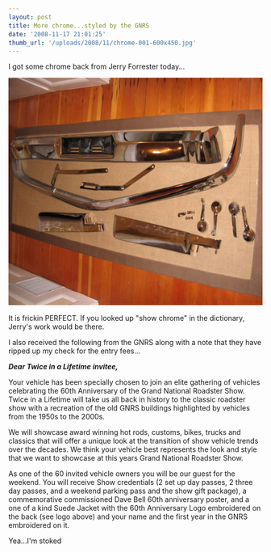 ```yaml
---
layout: post
title: More chrome...styled by the GNRS
date: '2008-11-17 21:01:25'
thumb_url: '/uploads/2008/11/chrome-001-600x450.jpg'
---
```

I got some chrome back from Jerry Forrester today...

<a href="/uploads/2008/11/chrome-001.jpg"><img class="alignnone size-medium wp-image-391" src="/uploads/2008/11/chrome-001-600x450.jpg" alt="" width="600" height="450" /></a>

It is frickin PERFECT. If you looked up "show chrome" in the dictionary, Jerry's work would be there.

I also received the following from the GNRS along with a note that they have ripped up my check for the entry fees...

<em><strong>
Dear Twice in a Lifetime invitee,</strong></em>

Your vehicle has been specially chosen to join an elite gathering of vehicles celebrating the 60th Anniversary of the Grand National Roadster Show. Twice in a Lifetime will take us all back in history to the classic roadster show with a recreation of the old GNRS buildings highlighted by vehicles from the 1950s to the 2000s.

We will showcase award winning hot rods, customs, bikes, trucks and classics that will offer a unique look at the transition of show vehicle trends over the decades. We think your vehicle best represents the look and style that we want to showcase at this years Grand National Roadster Show.

As one of the 60 invited vehicle owners you will be our guest for the weekend. You will receive Show credentials (2 set up day passes, 2 three day passes, and a weekend parking pass and the show gift package), a commemorative commissioned Dave Bell 60th anniversary poster, and a one of a kind Suede Jacket with the 60th Anniversary Logo embroidered on the back (see logo above) and your name and the first year in the GNRS embroidered on it.

Yea...I'm stoked
